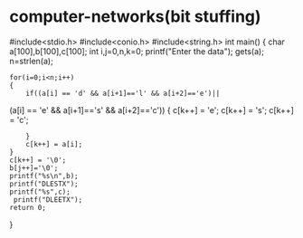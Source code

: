 # computer-networks(bit stuffing)
#include<stdio.h>
#include<conio.h>
#include<string.h>
int main()
{
    char a[100],b[100],c[100];
    int i,j=0,n,k=0;
    printf("Enter the data");
    gets(a);
    n=strlen(a);

    for(i=0;i<n;i++)
    {
        if((a[i] == 'd' && a[i+1]=='l' && a[i+2]=='e')||
(a[i] == 'e' && a[i+1]=='s' && a[i+2]=='c'))
        {
            c[k++] = 'e';
            c[k++] = 's';
            c[k++] = 'c';

        }
        c[k++] = a[i];
    }
    c[k++] = '\0';
    b[j++]='\0';
    printf("%s\n",b);
    printf("DLESTX");
    printf("%s",c);
     printf("DLEETX");
    return 0;
}


